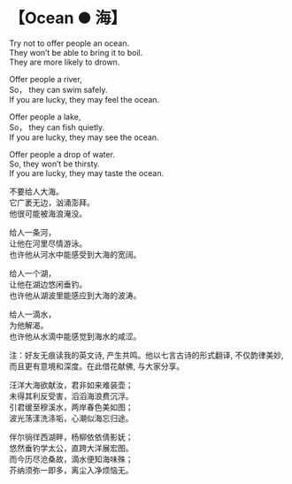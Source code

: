 # 【Ocean ● 海】

Try not to offer people an ocean.   
They won’t be able to bring it to boil.   
They are more likely to drown. 

Offer people a river,   
So， they can swim safely.  
If you are lucky, they may feel the ocean.

Offer people a lake,  
So， they can fish quietly.  
If you are lucky, they may see the ocean.

Offer people a drop of water.   
So, they won’t be thirsty.  
If you are lucky, they may taste the ocean. 

不要给人大海。  
它广袤无边，汹涌澎拜。  
他很可能被海浪淹没。

给人一条河，  
让他在河里尽情游泳。  
也许他从河水中能感受到大海的宽阔。

给人一个湖，  
让他在湖边悠闲垂钓。  
也许他从湖波里能感应到大海的波涛。

给人一滴水，  
为他解渴。  
也许他从水滴中能感觉到海水的咸涩。

注：好友无痕读我的英文诗, 产生共鸣。他以七言古诗的形式翻译, 不仅韵律美妙, 而且更有意境和深度。在此借花献佛, 与大家分享。

汪洋大海欲献汝，君非如来难装壶；   
未得其利反受害，滔滔海浪费沉浮。           
引君缓至穆溪水，两岸春色美如图；   
波光荡漾洗涤垢，心潮似海忘归途。             

伴尔徜徉西湖畔，杨柳依依倩影妩；   
悠然垂钓学太公，直跨大洋展宏图。                    
而今历尽沧桑故，滴水便知海味殊；   
芥纳须弥一即多，离尘入净烦恼无。 
